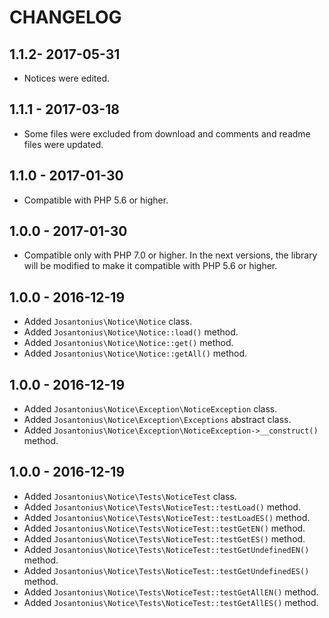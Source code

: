 # CHANGELOG

## 1.1.2- 2017-05-31
* Notices were edited.

## 1.1.1 - 2017-03-18
* Some files were excluded from download and comments and readme files were updated.

## 1.1.0 - 2017-01-30
* Compatible with PHP 5.6 or higher.

## 1.0.0 - 2017-01-30
* Compatible only with PHP 7.0 or higher. In the next versions, the library will be modified to make it compatible with PHP 5.6 or higher.

## 1.0.0 - 2016-12-19
* Added `Josantonius\Notice\Notice` class.
* Added `Josantonius\Notice\Notice::load()` method.
* Added `Josantonius\Notice\Notice::get()` method.
* Added `Josantonius\Notice\Notice::getAll()` method.

## 1.0.0 - 2016-12-19
* Added `Josantonius\Notice\Exception\NoticeException` class.
* Added `Josantonius\Notice\Exception\Exceptions` abstract class.
* Added `Josantonius\Notice\Exception\NoticeException->__construct()` method.

## 1.0.0 - 2016-12-19
* Added `Josantonius\Notice\Tests\NoticeTest` class.
* Added `Josantonius\Notice\Tests\NoticeTest::testLoad()` method.
* Added `Josantonius\Notice\Tests\NoticeTest::testLoadES()` method.
* Added `Josantonius\Notice\Tests\NoticeTest::testGetEN()` method.
* Added `Josantonius\Notice\Tests\NoticeTest::testGetES()` method.
* Added `Josantonius\Notice\Tests\NoticeTest::testGetUndefinedEN()` method.
* Added `Josantonius\Notice\Tests\NoticeTest::testGetUndefinedES()` method.
* Added `Josantonius\Notice\Tests\NoticeTest::testGetAllEN()` method.
* Added `Josantonius\Notice\Tests\NoticeTest::testGetAllES()` method.
